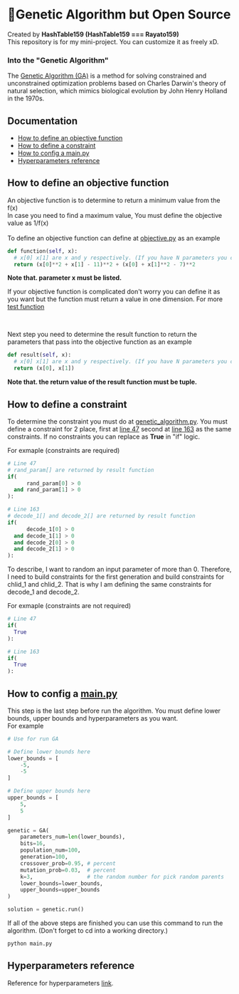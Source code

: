 <h1>🧬Genetic Algorithm but Open Source</h1>

<p>Created by <strong>HashTable159 (HashTable159 === Rayato159)</strong><br>
This repository is for my mini-project. You can customize it as freely xD.</p>

<h3>Into the "Genetic Algorithm"</h3>

The <a href="https://en.wikipedia.org/wiki/Genetic_algorithm" target="_blank">Genetic Algorithm (GA)</a> is a method for solving constrained and unconstrained optimization problems based on Charles Darwin's theory of natural selection, which mimics biological evolution by John Henry Holland in the 1970s.     

<h2>Documentation</h2>
<ul>
  <li><a href="#objectiveFunction">How to define an objective function</a></li>
  <li><a href="#constraints">How to define a constraint</a></li>
  <li><a href="#main">How to config a main.py</a></li>
  <li><a href="#hyperparameters">Hyperparameters reference</a></li>
</ul>

<h2 id="objectiveFunction">How to define an objective function</h2>
<p>An objective function is to determine to return a minimum value from the f(x)
<br>
In case you need to find a maximum value, You must define the objective value as 1/f(x)
<br><br>
To define an objective function can define at <a href="https://github.com/Rayato159/Genetic_Algorithm_Open_Source/blob/main/objective.py" target="_blank">objective.py<a> as an example
<br></p>

```python
def function(self, x):
  # x[0] x[1] are x and y respectively. (If you have N parameters you can customize it as you want.)
  return (x[0]**2 + x[1] - 11)**2 + (x[0] + x[1]**2 - 7)**2
```

<strong>Note that. parameter x must be listed.</strong>
<p>If your objective function is complicated don't worry you can define it as you want but the function must return a value in one dimension.
For more <a href="https://en.wikipedia.org/wiki/Test_functions_for_optimization" target="_blank">test function</a></p>
<br>
<p>Next step you need to determine the result function to return the parameters that pass into the objective function as an example</p>

```python
def result(self, x):
  # x[0] x[1] are x and y respectively. (If you have N parameters you can customize it as you want.)
  return (x[0], x[1])
```

<strong>Note that. the return value of the result function must be tuple.</strong>

<h2 id="constraints">How to define a constraint</h2>
<p>To determine the constraint you must do at <a href="https://github.com/Rayato159/Genetic_Algorithm_Open_Source/blob/main/genetic_algorithm.py" target="_blank">genetic_algorithm.py</a>. You must define a constraint for 2 place, first at <a href="https://github.com/Rayato159/Genetic_Algorithm_Open_Source/blob/main/genetic_algorithm.py#L47" target="_blank">line 47</a> second at <a href="https://github.com/Rayato159/Genetic_Algorithm_Open_Source/blob/main/genetic_algorithm.py#L163" target="_blank">line 163</a> as the same constraints.
If no constraints you can replace as <strong>True</strong> in "if" logic.<br>

For exmaple (constraints are required)</p>

```python
# Line 47
# rand_param[] are returned by result function
if(
      rand_param[0] > 0
  and rand_param[1] > 0
):

# Line 163
# decode_1[] and decode_2[] are returned by result function
if(
      decode_1[0] > 0
  and decode_1[1] > 0
  and decode_2[0] > 0
  and decode_2[1] > 0
):
```
<p>To describe, I want to random an input parameter of more than 0. Therefore, I need to build constraints for the first generation and build constraints for chlid_1 and chlid_2.
That is why I am defining the same constraints for decode_1 and decode_2.</p>

For exmaple (constraints are not required)</p>

```python
# Line 47
if(
  True
):

# Line 163
if(
  True
):
```
<h2 id="main">How to config a <a href="https://github.com/Rayato159/Genetic_Algorithm_Open_Source/blob/main/main.py" target="_blank">main.py</a></h2>
<p>This step is the last step before run the algorithm. You must define lower bounds, upper bounds and hyperparameters as you want.<br>
For example</p>

```python
# Use for run GA

# Define lower bounds here
lower_bounds = [
    -5,
    -5
]

# Define upper bounds here
upper_bounds = [
    5,
    5
]

genetic = GA(
    parameters_num=len(lower_bounds),
    bits=16,
    population_num=100, 
    generation=100, 
    crossover_prob=0.95, # percent 
    mutation_prob=0.03,  # percent
    k=3,                 # the random number for pick random parents
    lower_bounds=lower_bounds,
    upper_bounds=upper_bounds
)

solution = genetic.run()
```

<p>If all of the above steps are finished you can use this command to run the algorithm. (Don't forget to cd into a working directory.)</p>

```bash
python main.py
```
<h2 id="hyperparameters">Hyperparameters reference</h2>
Reference for hyperparameters <a href="https://www.mdpi.com/2078-2489/10/12/390/pdf" target="_blank">link</a>.
